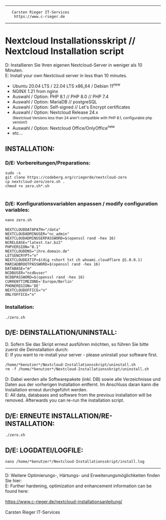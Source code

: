 *********************************************
       Carsten Rieger IT-Services
        https://www.c-rieger.de
*********************************************

# Nextcloud Installationsskript // Nextcloud Installation script
D: Installieren Sie Ihren eigenen Nextcloud-Server in weniger als 10 Minuten.<br>
E: Install your own Nextcloud server in less than 10 minutes.

* Ubuntu 20.04 LTS / 22.04 LTS x86_64 / Debian 11<sup>new</sup>
* NGINX 1.21 from nginx
* Auswahl / Option: PHP 8.1 // PHP 8.0 // PHP 7.4
* Auswahl / Option: MariaDB // postgreSQL
* Auswahl / Option: Self-signed // Let's Encrypt certificates
* Auswahl / Option: Nextcloud Release 24.x<br>
  <small>(Nextcloud Versions less than 24 aren't compatible with PHP 8.1, configurable php version!)</small>
* Auswahl / Option: Nextcloud Office/OnlyOffice<sup>new</sup>
* etc...

<h2>INSTALLATION:</h2>
<h3>D/E: Vorbereitungen/Preparations:</h3>
<code>sudo -s</code><br>
<code>git clone https://codeberg.org/criegerde/nextcloud-zero</code><br>
<code>cp nextcloud-zero/zero.sh .</code><br>
<code>chmod +x zero.sh*.sh</code><br> <br>
<h3>D/E: Konfigurationsvariablen anpassen / modify configuration variables:</h3></code>
<code>nano zero.sh</code><br> <br>
<code>NEXTCLOUDDATAPATH="/data"</code><br>
<code>NEXTCLOUDADMINUSER="nc_admin"</code><br>
<code>NEXTCLOUDADMINUSERPASSWORD=$(openssl rand -hex 16)</code><br>
<code>NCRELEASE="latest.tar.bz2"</code><br>
<code>PHPVERSION="8.1"</code><br>
<code>NEXTCLOUDDNS="ihre.domain.de"</code><br>
<code>LETSENCRYPT="n"</code><br>
<code>NEXTCLOUDEXTIP=$(dig +short txt ch whoami.cloudflare @1.0.0.1)</code><br>
<code>MARIADBROOTPASSWORD=$(openssl rand -hex 16)</code><br>
<code>DATABASE="m"</code><br>
<code>NCDBUSER="ncdbuser"</code><br>
<code>NCDBPASSWORD=$(openssl rand -hex 16)</code><br>
<code>CURRENTTIMEZONE='Europe/Berlin'</code><br>
<code>PHONEREGION='DE'</code><br>
<code>NEXTCLOUDOFFICE="n"</code><br>
<code>ONLYOFFICE="n"</code><br>

<h3>Installation:</h3>
<code>./zero.sh</code>
<h2>D/E: DEINSTALLATION/UNINSTALL:</h2>
D. Sofern Sie das Skript erneut ausführen möchten, so führen Sie bitte zuerst die Deinstallation durch:<br>
E: If you want to re-install your server - please uninstall your software first.<br> <br>
<code>/home/*benutzer*/Nextcloud-Installationsskript/uninstall.sh</code><br>
<code>rm -f /home/*benutzer*/Nextcloud-Installationsskript/uninstall.sh</code><br> <br>
D: Dabei werden alle Softwarepakete (inkl. DB) sowie alle Verzeichnisse und Daten aus der vorherigen Installation entfernt. Im Anschluss daran kann die Installation erneut durchgeführt werden.<br>
E: All data, databases and software from the previous installation will be removed. Afterwards you can re-run the installation script.<br>
<h2>D/E: ERNEUTE INSTALLATION/RE-INSTALLATION:</h2>
<code>./zero.sh</code><br>
<h2>D/E: LOGDATEI/LOGFILE:</h2>
<code>nano /home/*benutzer*/Nextcloud-Installationsskript/install.log</code><br>

-----------------------------------------------------------------------------------

D: Weitere Optimierungs-, Härtungs- und Erweiterungsmöglichkeiten finden Sie hier:<br>
E: Further hardening, optimization and enhancement information can be found here:<br>&nbsp;<br>
https://www.c-rieger.de/nextcloud-installationsanleitung/<br>&nbsp;<br>
Carsten Rieger IT-Services
